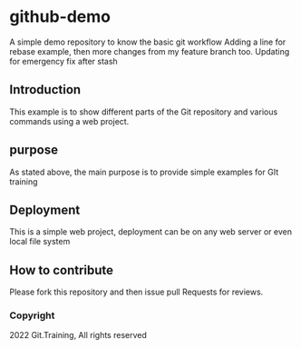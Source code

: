 # github-demo
A simple demo repository to know the basic git workflow
Adding a line for rebase example, then more changes from my feature branch too.
Updating for emergency fix after stash
## Introduction
This example is to show different parts of the Git repository and various commands using a web project.

## purpose
As stated above, the main purpose is to provide simple examples for GIt training

## Deployment
This is a simple web project, deployment can be on any web server or even local file system

## How to contribute
Please fork this repository and then issue pull Requests for reviews.

### Copyright

2022 Git.Training, All rights reserved

